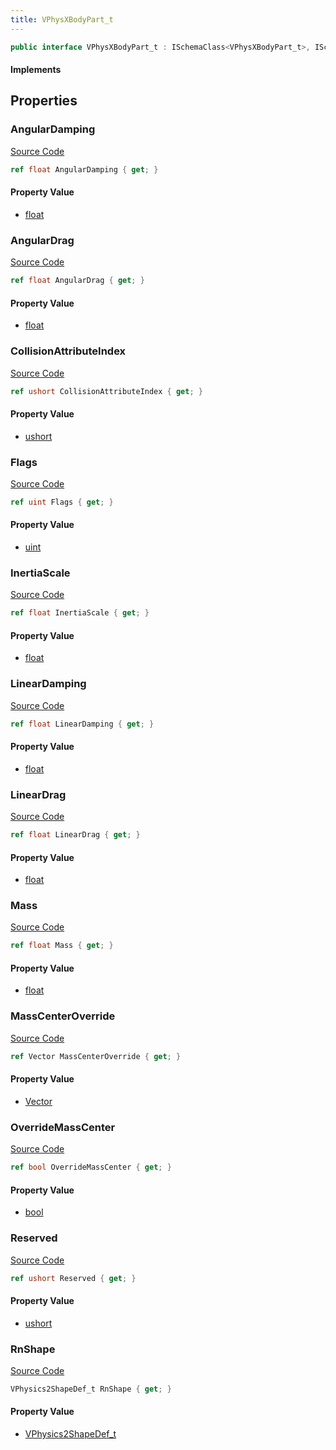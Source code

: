 ```yaml
---
title: VPhysXBodyPart_t
---
```


```csharp
public interface VPhysXBodyPart_t : ISchemaClass<VPhysXBodyPart_t>, ISchemaField, ISchemaClass, INativeHandle
```

#### Implements

## Properties

### AngularDamping

[Source Code](https://github.com/swiftly-solution/swiftlys2/blob/beta/managed/src/SwiftlyS2.Generated/Schemas/Interfaces/VPhysXBodyPart_t.cs#L30)

```csharp
ref float AngularDamping { get; }
```

#### Property Value

- [float](https://learn.microsoft.com/dotnet/api/system.single)

### AngularDrag

[Source Code](https://github.com/swiftly-solution/swiftlys2/blob/beta/managed/src/SwiftlyS2.Generated/Schemas/Interfaces/VPhysXBodyPart_t.cs#L34)

```csharp
ref float AngularDrag { get; }
```

#### Property Value

- [float](https://learn.microsoft.com/dotnet/api/system.single)

### CollisionAttributeIndex

[Source Code](https://github.com/swiftly-solution/swiftlys2/blob/beta/managed/src/SwiftlyS2.Generated/Schemas/Interfaces/VPhysXBodyPart_t.cs#L22)

```csharp
ref ushort CollisionAttributeIndex { get; }
```

#### Property Value

- [ushort](https://learn.microsoft.com/dotnet/api/system.uint16)

### Flags

[Source Code](https://github.com/swiftly-solution/swiftlys2/blob/beta/managed/src/SwiftlyS2.Generated/Schemas/Interfaces/VPhysXBodyPart_t.cs#L16)

```csharp
ref uint Flags { get; }
```

#### Property Value

- [uint](https://learn.microsoft.com/dotnet/api/system.uint32)

### InertiaScale

[Source Code](https://github.com/swiftly-solution/swiftlys2/blob/beta/managed/src/SwiftlyS2.Generated/Schemas/Interfaces/VPhysXBodyPart_t.cs#L26)

```csharp
ref float InertiaScale { get; }
```

#### Property Value

- [float](https://learn.microsoft.com/dotnet/api/system.single)

### LinearDamping

[Source Code](https://github.com/swiftly-solution/swiftlys2/blob/beta/managed/src/SwiftlyS2.Generated/Schemas/Interfaces/VPhysXBodyPart_t.cs#L28)

```csharp
ref float LinearDamping { get; }
```

#### Property Value

- [float](https://learn.microsoft.com/dotnet/api/system.single)

### LinearDrag

[Source Code](https://github.com/swiftly-solution/swiftlys2/blob/beta/managed/src/SwiftlyS2.Generated/Schemas/Interfaces/VPhysXBodyPart_t.cs#L32)

```csharp
ref float LinearDrag { get; }
```

#### Property Value

- [float](https://learn.microsoft.com/dotnet/api/system.single)

### Mass

[Source Code](https://github.com/swiftly-solution/swiftlys2/blob/beta/managed/src/SwiftlyS2.Generated/Schemas/Interfaces/VPhysXBodyPart_t.cs#L18)

```csharp
ref float Mass { get; }
```

#### Property Value

- [float](https://learn.microsoft.com/dotnet/api/system.single)

### MassCenterOverride

[Source Code](https://github.com/swiftly-solution/swiftlys2/blob/beta/managed/src/SwiftlyS2.Generated/Schemas/Interfaces/VPhysXBodyPart_t.cs#L38)

```csharp
ref Vector MassCenterOverride { get; }
```

#### Property Value

- [Vector](/docs/api/shared/natives/vector)

### OverrideMassCenter

[Source Code](https://github.com/swiftly-solution/swiftlys2/blob/beta/managed/src/SwiftlyS2.Generated/Schemas/Interfaces/VPhysXBodyPart_t.cs#L36)

```csharp
ref bool OverrideMassCenter { get; }
```

#### Property Value

- [bool](https://learn.microsoft.com/dotnet/api/system.boolean)

### Reserved

[Source Code](https://github.com/swiftly-solution/swiftlys2/blob/beta/managed/src/SwiftlyS2.Generated/Schemas/Interfaces/VPhysXBodyPart_t.cs#L24)

```csharp
ref ushort Reserved { get; }
```

#### Property Value

- [ushort](https://learn.microsoft.com/dotnet/api/system.uint16)

### RnShape

[Source Code](https://github.com/swiftly-solution/swiftlys2/blob/beta/managed/src/SwiftlyS2.Generated/Schemas/Interfaces/VPhysXBodyPart_t.cs#L20)

```csharp
VPhysics2ShapeDef_t RnShape { get; }
```

#### Property Value

- [VPhysics2ShapeDef_t](/docs/api/shared/schemadefinitions/vphysics2shapedef_t)

